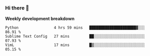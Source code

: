 ### Hi there 👋


**Weekly development breakdown**

<!--START_SECTION:waka-->
```text
Python                4 hrs 59 mins   █████████████████████▓░░░   86.91 % 
Sublime Text Config   27 mins         ██░░░░░░░░░░░░░░░░░░░░░░░   07.93 % 
VimL                  17 mins         █▒░░░░░░░░░░░░░░░░░░░░░░░   05.15 % 
```
<!--END_SECTION:waka-->
